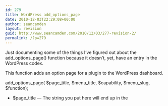 ```yaml
---
id: 279
title: WordPress add_options_page
date: 2010-12-03T22:29:08+00:00
author: seancamden
layout: revision
guid: http://www.seancamden.com/2010/12/03/277-revision-2/
permalink: /?p=279
---
```

Just documenting some of the things I&#8217;ve figured out about the add\_options\_page() function because it doesn&#8217;t, yet, have an entry in the WordPress codex.

This function adds an option page for a plugin to the WordPress dashboard.
  
add\_options\_page( $page\_title, $menu\_title, $capability, $menu_slug, $function);

  * $page_title &#8212; The string you put here will end up in the <title>
      tag for the options page.</li> 
      
      <li>
        $menu_title &#8212; The string you put here will end up in the menu on the left side of the dashboard, under settings by default.
      </li>
      <li>
        $capability &#8212; Put a specific variable here from the <a href="http://codex.wordpress.org/Roles_and_Capabilities">Roles and Capabilities</a> list. manage_options is a sensible choice.
      </li>
      <li>
        $menu_slug &#8212;
      </li>
      <li>
        $function &#8212; The string you put here must be the name of the function that will run when when this plugin&#8217;s admin page is selected.
      </li></ul>
